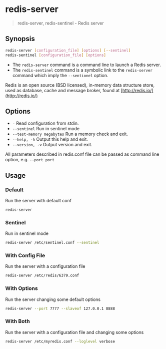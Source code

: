 # redis-server

> redis-server, redis-sentinel - Redis server

## Synopsis

```bash
redis-server [configuration_file] [options] [--sentinel]
redis-sentinel [configuration_file] [options]
```

* The `redis-server` command is a command line to launch a Redis server.
* The `redis-sentinel` command is a symbolic link to the `redis-server` command which imply the `--sentionel` option.

Redis is an open source \(BSD licensed\), in-memory data structure store, used as database, cache and message broker, found at [http://redis.io/](http://redis.io/)

## Options

* `-` Read configuration from stdin.
* `--sentinel` Run in sentinel mode
* `--test-memory megabytes` Run a memory check and exit.
* `--help, -h` Output this help and exit.
* `--version, -v` Output version and exit.

All parameters described in redis.conf file can be passed as command line option, e.g. `--port port`

## Usage

### Default

Run the server with default conf

```bash
redis-server
```

### Sentinel

Run in sentinel mode

```bash
redis-server /etc/sentinel.conf --sentinel
```

### With Config File

Run the server with a configuration file

```bash
redis-server /etc/redis/6379.conf
```

### With Options

Run the server changing some default options

```bash
redis-server --port 7777 --slaveof 127.0.0.1 8888
```

### With Both

Run the server with a configuration file and changing some options

```bash
redis-server /etc/myredis.conf --loglevel verbose
```

